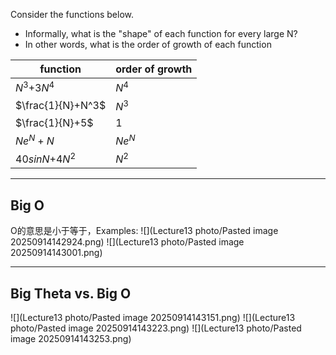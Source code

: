 Consider the functions below.
- Informally, what is the "shape" of each function for every large N?
- In other words, what is the order of growth of each function

| function          | order of growth |
| ----------------- | --------------- |
| $N^3$+$3$$N^4$    | $N^4$           |
| $\frac{1}{N}+N^3$ | $N^3$           |
| $\frac{1}{N}+5$   | $1$             |
| $Ne^N+N$          | $Ne^N$          |
| $40sinN$+$4$$N^2$ | $N^2$           |


---

## Big O

O的意思是小于等于，Examples:
![](Lecture13 photo/Pasted image 20250914142924.png)
![](Lecture13 photo/Pasted image 20250914143001.png)


---

## Big Theta vs. Big O

![](Lecture13 photo/Pasted image 20250914143151.png)
![](Lecture13 photo/Pasted image 20250914143223.png)
![](Lecture13 photo/Pasted image 20250914143253.png)




